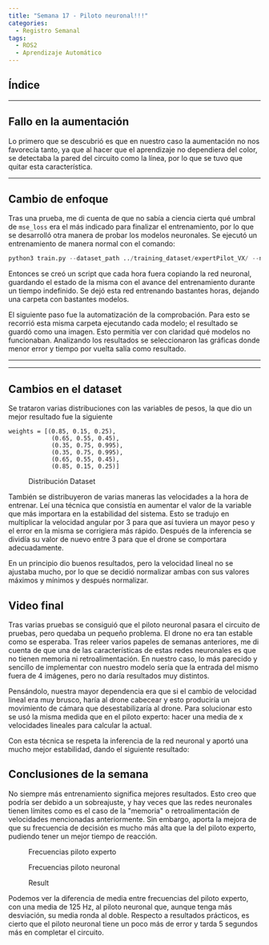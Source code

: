 ```yaml
---
title: "Semana 17 - Piloto neuronal!!!"
categories:
  - Registro Semanal
tags:
  - ROS2
  - Aprendizaje Automático
---
```


## Índice

---

## Fallo en la aumentación

Lo primero que se descubrió es que en nuestro caso la aumentación no nos favorecía tanto, ya que al hacer que el aprendizaje no dependiera del color, se detectaba la pared del circuito como la línea, por lo que se tuvo que quitar esta característica.

---

## Cambio de enfoque

Tras una prueba, me di cuenta de que no sabía a ciencia cierta qué umbral de `mse_loss` era el más indicado para finalizar el entrenamiento, por lo que se desarrolló otra manera de probar los modelos neuronales. Se ejecutó un entrenamiento de manera normal con el comando:

```python
python3 train.py --dataset_path ../training_dataset/expertPilot_VX/ --network_path ../networks/netX/netX.tar
```

Entonces se creó un script que cada hora fuera copiando la red neuronal, guardando el estado de la misma con el avance del entrenamiento durante un tiempo indefinido. Se dejó esta red entrenando bastantes horas, dejando una carpeta con bastantes modelos.

El siguiente paso fue la automatización de la comprobación. Para esto se recorrió esta misma carpeta ejecutando cada modelo; el resultado se guardó como una imagen. Esto permitía ver con claridad qué modelos no funcionaban. Analizando los resultados se seleccionaron las gráficas donde menor error y tiempo por vuelta salía como resultado.

---
---

## Cambios en el dataset

Se trataron varias distribuciones con las variables de pesos, la que dio un mejor resultado fue la siguiente

```python3
weights = [(0.85, 0.15, 0.25),     
            (0.65, 0.55, 0.45),    
            (0.35, 0.75, 0.995),   
            (0.35, 0.75, 0.995),   
            (0.65, 0.55, 0.45),     
            (0.85, 0.15, 0.25)]      
```

<figure class="align-center" style="width:60%">
  <img src="{{ site.url }}{{ site.baseurl }}/assets/images/post17/dataDistribution.png" alt="">
  <figcaption>Distribución Dataset</figcaption>
</figure>

También se distribuyeron de varias maneras las velocidades a la hora de entrenar. Leí una técnica que consistía en aumentar el valor de la variable que más importara en la estabilidad del sistema. Esto se tradujo en multiplicar la velocidad angular por 3 para que así tuviera un mayor peso y el error en la misma se corrigiera más rápido. Después de la inferencia se dividía su valor de nuevo entre 3 para que el drone se comportara adecuadamente.

En un principio dio buenos resultados, pero la velocidad lineal no se ajustaba mucho, por lo que se decidió normalizar ambas con sus valores máximos y mínimos y después normalizar.

## Video final

Tras varias pruebas se consiguió que el piloto neuronal pasara el circuito de pruebas, pero quedaba un pequeño problema. El drone no era tan estable como se esperaba. Tras releer varios papeles de semanas anteriores, me di cuenta de que una de las características de estas redes neuronales es que no tienen memoria ni retroalimentación. En nuestro caso, lo más parecido y sencillo de implementar con nuestro modelo sería que la entrada del mismo fuera de 4 imágenes, pero no daría resultados muy distintos.

Pensándolo, nuestra mayor dependencia era que si el cambio de velocidad lineal era muy brusco, haría al drone cabecear y esto produciría un movimiento de cámara que desestabilizaría al drone. Para solucionar esto se usó la misma medida que en el piloto experto: hacer una media de x velocidades lineales para calcular la actual.

Con esta técnica se respeta la inferencia de la red neuronal y aportó una mucho mejor estabilidad, dando el siguiente resultado:

## Conclusiones de la semana

No siempre más entrenamiento significa mejores resultados. Esto creo que podría ser debido a un sobreajuste, y hay veces que las redes neuronales tienen límites como es el caso de la "memoria" o retroalimentación de velocidades mencionadas anteriormente. Sin embargo, aporta la mejora de que su frecuencia de decisión es mucho más alta que la del piloto experto, pudiendo tener un mejor tiempo de reacción.

<!-- Foto frecuencias piloto experto -->
<figure class="align-center" style="width:60%">
  <img src="{{ site.url }}{{ site.baseurl }}/assets/images/post17/expertFrq.png" alt="">
  <figcaption>Frecuencias piloto experto</figcaption>
</figure>
<!-- Foto frecuencias piloto neuronal -->
<figure class="align-center" style="width:60%">
  <img src="{{ site.url }}{{ site.baseurl }}/assets/images/post17/expertFrq.png" alt="">
  <figcaption>Frecuencias piloto neuronal</figcaption>
</figure>

<!-- Mapa con resultado de ambas rutas -->
<figure class="align-center" style="width:60%">
  <img src="{{ site.url }}{{ site.baseurl }}/assets/images/post17/result.png" alt="">
  <figcaption>Result</figcaption>
</figure>

Podemos ver la diferencia de media entre frecuencias del piloto experto, con una media de 125 Hz, al piloto neuronal que, aunque tenga más desviación, su media ronda al doble. Respecto a resultados prácticos, es cierto que el piloto neuronal tiene un poco más de error y tarda 5 segundos más en completar el circuito.
